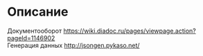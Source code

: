 # Описание

Документооборот https://wiki.diadoc.ru/pages/viewpage.action?pageId=1146902    
Генерация данных http://jsongen.pykaso.net/    

